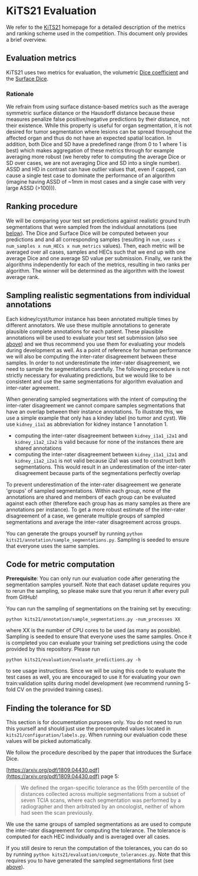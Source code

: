 # KiTS21 Evaluation
We refer to the [KiTS21](https://kits21.kits-challenge.org/) homepage for a detailed description of the metrics and 
ranking scheme used in the competition. This document only provides a brief overview.

## Evaluation metrics
KiTS21 uses two metrics for evaluation, the volumetric 
[Dice coefficient](https://en.wikipedia.org/wiki/S%C3%B8rensen%E2%80%93Dice_coefficient) and the 
[Surface Dice](https://arxiv.org/pdf/1809.04430.pdf). 

### Rationale
We refrain from using surface distance-based metrics such as the average symmetric surface distance or the 
Hausdorff distance because these measures penalize false positive/negative predictions by their distance, not their 
existence. While this property is useful for organ segmentation, it is not desired for tumor segmentation where 
lesions can be spread throughout the affected organ and thus do not have an expected spatial location. In addition, 
both Dice and SD have a predefined range (from 0 to 1 where 1 is best) which makes aggregation of these metrics through 
for example averaging more robust (we hereby refer to computing the average Dice or SD over cases, we are not averaging 
Dice and SD into a single number). ASSD and HD in contrast can have outlier values that, even if capped, can 
cause a single test case to dominate the performance of an algorithm (imagine having ASSD of ~1mm in most cases and 
a single case with very large ASSD (>100))).

## Ranking procedure
We will be comparing your test set predictions against realistic ground truth segmentations that were sampled from the 
individual annotations (see [below](#sampling-realistic-segmentations-from-individual-annotations)). The Dice and 
Surface Dice will be computed between your predictions and 
and all corresponding samples (resulting in `num_cases x num_samples x num_HECs x num_metrics` values). Then, each 
metric will be averaged over all cases, samples and HECs such 
that we end up with one average Dice and one average SD value per submission. Finally, we rank the algorithms 
independently for each of the metrics, resulting in two ranks per algorithm. The winner will be determined as the 
algorithm with the lowest average rank.


## Sampling realistic segmentations from individual annotations
Each kidney/cyst/tumor instance has been annotated multiple times by different annotators. We use these multiple annotations
to generate plausible complete annotations for each patient. These plausible annotations will be used to evaluate your 
test set submission (also see [above](#ranking-procedure)) and we thus recommend you use them for evaluating your 
models during development as well.
As a point of reference for human performance we will also be computing the inter-rater disagreement between these 
samples. In order to not underestimate the inter-rater disagreement, we need to sample the segmentations carefully. 
The following procedure is not strictly necessary for evaluating predictions, but we would like to be consistent and 
use the same segmentations for algorithm evaluation and inter-rater agreement.

When generating sampled segmentations with the intent of computing the inter-rater disagreement we cannot compare
samples segmentations that have an overlap between their instance annotations. To illustrate this, we use a simple
example that only has a kindey label (no tumor and cyst). We use `kidney_i1a1` as abbreviation for kidney instance 1
annotation 1.

- computing the inter-rater disagreement between `kidney_i1a1_i2a1` and `kidney_i1a2_i2a2` is valid because for none of the
  instances there are shared annotations
- computing the inter-rater disagreement between `kidney_i1a1_i2a1` and `kidney_i1a2_i2a1` is not valid because i2a1 was
  used to construct both segmentations. This would result in an underestimation of the inter-rater disagreement because
  parts of the segmentations perfectly overlap

To prevent underestimation of the inter-rater disagreement we generate 'groups' of sampled segmentations. Within each
group, none of the annotations are shared and members of each group can be evaluated against each other (therefore
each group has as many samples as there are annotations per instance). To get a more
robust estimate of the inter-rater disagreement of a case, we generate multiple groups of sampled segmentations and
average the inter-rater disagreement across groups.

You can generate the groups yourself by running `python kits21/annotation/sample_segmentations.py`. Sampling is
seeded to ensure that everyone uses the same samples.

## Code for metric computation
**Prerequisite**: You can only run our evaluation code after generating the segmentation samples yourself. Note that 
each dataset update requires you to rerun the sampling, so please make sure that you rerun it after every pull from 
GitHub! 

You can run the sampling of segmentations on the training set by executing:

`python kits21/annotation/sample_segmentations.py -num_processes XX`

where XX is the number of CPU cores to be used (as many as possible). Sampling is seeded to ensure that everyone uses 
the same samples.
Once it is completed you can evaluate your training set predictions using the code provided by this repository. Please 
run

`python kits21/evaluation/evaluate_predictions.py -h`

to see usage instructions. Since we will be using this code to evaluate the test cases as well, you are 
encouraged to use it for evaluating your own train:validation splits during model development (we recommend running 
5-fold CV on the provided training cases).


## Finding the tolerance for SD
This section is for documentation purposes only. You do not need to run this yourself and should just use the 
precomputed values located in `kits21/configuration/labels.py`. When running our evaluation code these values will 
be picked automatically.

We follow the procedure described by the paper that introduces the Surface Dice.

[https://arxiv.org/pdf/1809.04430.pdf](https://arxiv.org/pdf/1809.04430.pdf) page 5:

> We defined the organ-specific tolerance as the 95th percentile of the distances collected across multiple 
> segmentations from a subset of seven TCIA scans, where each segmentation was performed by a radiographer and then 
> arbitrated by an oncologist, neither of whom had seen the scan previously.

We use the same groups of sampled segmentations as are used to compute the inter-rater disagreement for computing the 
tolerance. The tolerance is computed for each HEC individually and is averaged over all cases. 

If you still desire to rerun the computation of the tolerances, you can do so by running 
`python kits21/evaluation/compute_tolerances.py`. Note that this requires you to have generated the sampled 
segmentations first (see [above](#sampling-realistic-segmentations-from-individual-annotations)).